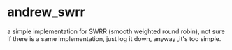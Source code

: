 # andrew_swrr
a simple implementation for SWRR (smooth weighted round robin),
not sure if there is a same implementation, just log it down, anyway ,it's too simple.
